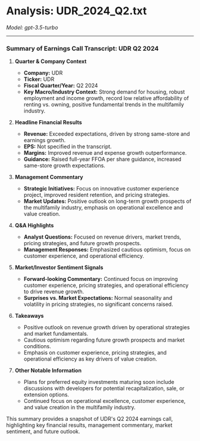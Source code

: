 # Analysis: UDR_2024_Q2.txt

*Model: gpt-3.5-turbo*

---

### Summary of Earnings Call Transcript: UDR Q2 2024

1. **Quarter & Company Context**
   - **Company:** UDR
   - **Ticker:** UDR
   - **Fiscal Quarter/Year:** Q2 2024
   - **Key Macro/Industry Context:** Strong demand for housing, robust employment and income growth, record low relative affordability of renting vs. owning, positive fundamental trends in the multifamily industry.

2. **Headline Financial Results**
   - **Revenue:** Exceeded expectations, driven by strong same-store and earnings growth.
   - **EPS:** Not specified in the transcript.
   - **Margins:** Improved revenue and expense growth outperformance.
   - **Guidance:** Raised full-year FFOA per share guidance, increased same-store growth expectations.

3. **Management Commentary**
   - **Strategic Initiatives:** Focus on innovative customer experience project, improved resident retention, and pricing strategies.
   - **Market Updates:** Positive outlook on long-term growth prospects of the multifamily industry, emphasis on operational excellence and value creation.

4. **Q&A Highlights**
   - **Analyst Questions:** Focused on revenue drivers, market trends, pricing strategies, and future growth prospects.
   - **Management Responses:** Emphasized cautious optimism, focus on customer experience, and operational efficiency.

5. **Market/Investor Sentiment Signals**
   - **Forward-looking Commentary:** Continued focus on improving customer experience, pricing strategies, and operational efficiency to drive revenue growth.
   - **Surprises vs. Market Expectations:** Normal seasonality and volatility in pricing strategies, no significant concerns raised.

6. **Takeaways**
   - Positive outlook on revenue growth driven by operational strategies and market fundamentals.
   - Cautious optimism regarding future growth prospects and market conditions.
   - Emphasis on customer experience, pricing strategies, and operational efficiency as key drivers of value creation.

7. **Other Notable Information**
   - Plans for preferred equity investments maturing soon include discussions with developers for potential recapitalization, sale, or extension options.
   - Continued focus on operational excellence, customer experience, and value creation in the multifamily industry.

This summary provides a snapshot of UDR's Q2 2024 earnings call, highlighting key financial results, management commentary, market sentiment, and future outlook.